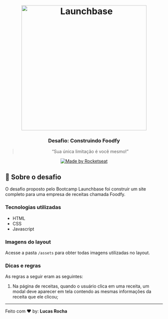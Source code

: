 <h1 align="center">
    <img alt="Launchbase" src="https://storage.googleapis.com/golden-wind/bootcamp-launchbase/logo.png" width="400px" />
</h1>

<h3 align="center">
  Desafio: Construindo Foodfy
</h3>

<blockquote align="center">“Sua única limitação é você mesmo!”</blockquote>

<p align="center">
  <a href="https://rocketseat.com.br">
    <img alt="Made by Rocketseat" src="https://img.shields.io/badge/made%20by-Rocketseat-%23F8952D">
  </a>
  </p>

## :rocket: Sobre o desafio

O desafio proposto pelo Bootcamp Launchbase foi construir um site completo para uma empresa de receitas chamada Foodfy.

### Tecnologias utilizadas

- HTML
- CSS
- Javascript

### Imagens do layout

Acesse a pasta `/assets` para obter todas imagens utilizadas no layout.

### Dicas e regras

As regras a seguir eram as seguintes:

1. Na página de receitas, quando o usuário clica em uma receita, um modal deve aparecer em tela contendo as mesmas informações da receita que ele clicou;

---

Feito com :heart:  by: **Lucas Rocha**
